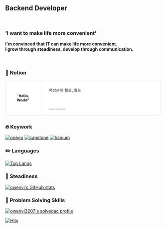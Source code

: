 ## Backend Developer
<br>

### 'I want to make life more convenient'
**I'm convinced that IT can make life more convenient.  
I grow through steadiness, develop through communication.**
<br><br><br>

### :paperclip: Notion
[<img src="images/helloworld.png" width="500px">](https://www.notion.so/7d005d012653494696405de9d61b30c2)

### :fire: Keywork
[![onego](https://github-readme-stats.vercel.app/api/pin/?username=owenyi&repo=onego)](https://github.com/owenyi/onego) 
[![capstone](https://github-readme-stats.vercel.app/api/pin/?username=owenyi&repo=capstone)](https://github.com/owenyi/capstone) 
[![hanium](https://github-readme-stats.vercel.app/api/pin/?username=owenyi&repo=hanium)](https://github.com/owenyi/hanium)  

### :pencil2: Languages
[![Top Langs](https://github-readme-stats.vercel.app/api/top-langs/?username=owenyi&exclude_repo=encore-ai,datascience-studyfolio&hide=html&custom_title=Most%20Used%20Languages)](https://github.com/anuraghazra/github-readme-stats)

### :seedling: Steadiness
[![owenyi's GitHub stats](https://github-readme-stats.vercel.app/api?username=owenyi&show_icons=true&count_private=true&hide=contribs)](https://github.com/owenyi)

### :closed_lock_with_key: Problem Solving Skills
[![owenyi3207's solvedac profile](http://mazassumnida.wtf/api/v2/generate_badge?boj=owenyi3207)](https://solved.ac/profile/owenyi3207)  


[![Hits](https://hits.seeyoufarm.com/api/count/incr/badge.svg?url=https%3A%2F%2Fgithub.com%2Fowenyi&count_bg=%2379C83D&title_bg=%23555555&icon=&icon_color=%23E7E7E7&title=hits&edge_flat=false)](https://hits.seeyoufarm.com)
